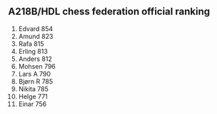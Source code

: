 A218B/HDL chess federation official ranking
-------------------------------------------
1.	Edvard	854
2.	Amund	823
3.	Rafa	815
4.	Erling	813
5.	Anders	812
6.	Mohsen	796
7.	Lars A	790
8.	Bjørn R	785
9.	Nikita	785
10.	Helge	771
11.	Einar	756
